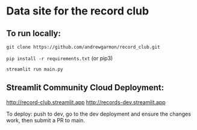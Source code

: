 # Data site for the record club

## To run locally:

`git clone https://github.com/andrewgarmon/record_club.git`

`pip install -r requirements.txt` (or pip3)

`streamlit run main.py`

## Streamlit Community Cloud Deployment:
http://record-club.streamlit.app
http://records-dev.streamlit.app

To deploy: push to dev, go to the dev deployment and ensure the changes work,
then submit a PR to main.

